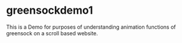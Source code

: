 # greensockdemo1
This is a Demo for purposes of understanding animation functions of greensock on a scroll based website.
